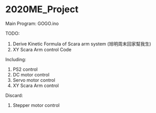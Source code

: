 # 2020ME_Project
Main Program: GOGO.ino

TODO:
1. Derive Kinetic Formula of Scara arm system (旭明周末回家幫我生)
2. XY Scara Arm control Code

Including:
1. PS2          control
2. DC     motor control
3. Servo  motor control
4. XY Scara Arm control

Discard:
1. Stepper motor control